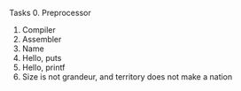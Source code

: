 Tasks
0. Preprocessor
1. Compiler
2. Assembler
3. Name
4. Hello, puts
5. Hello, printf
6. Size is not grandeur, and territory does not make a nation

